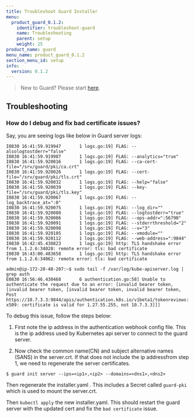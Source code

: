 ```yaml
---
title: Troubleshoot Guard Installer
menu:
  product_guard_0.1.2:
    identifier: troubleshoot-guard
    name: Troubleshooting
    parent: setup
    weight: 25
product_name: guard
menu_name: product_guard_0.1.2
section_menu_id: setup
info:
  version: 0.1.2
---
```


> New to Guard? Please start [here](/products/guard/0.1.2/concepts).

## Troubleshooting

### How do I debug and fix bad certificate issues?

Say, you are seeing logs like below in Guard server logs:

```
I0830 16:41:59.919947       1 logs.go:19] FLAG: --alsologtostderr="false"
I0830 16:41:59.919987       1 logs.go:19] FLAG: --analytics="true"
I0830 16:41:59.920016       1 logs.go:19] FLAG: --ca-cert-file="/srv/guard/pki/ca.crt"
I0830 16:41:59.920026       1 logs.go:19] FLAG: --cert-file="/srv/guard/pki/tls.crt"
I0830 16:41:59.920032       1 logs.go:19] FLAG: --help="false"
I0830 16:41:59.920039       1 logs.go:19] FLAG: --key-file="/srv/guard/pki/tls.key"
I0830 16:41:59.920067       1 logs.go:19] FLAG: --log_backtrace_at=":0"
I0830 16:41:59.920075       1 logs.go:19] FLAG: --log_dir=""
I0830 16:41:59.920080       1 logs.go:19] FLAG: --logtostderr="true"
I0830 16:41:59.920086       1 logs.go:19] FLAG: --ops-addr=":56790"
I0830 16:41:59.920091       1 logs.go:19] FLAG: --stderrthreshold="2"
I0830 16:41:59.920098       1 logs.go:19] FLAG: --v="3"
I0830 16:41:59.920105       1 logs.go:19] FLAG: --vmodule=""
I0830 16:41:59.920112       1 logs.go:19] FLAG: --web-address=":9844"
I0830 16:42:45.430823       1 logs.go:19] http: TLS handshake error from 1.1.2.6:34028: remote error: tls: bad certificate
I0830 16:43:00.483658       1 logs.go:19] http: TLS handshake error from 1.1.2.6:34062: remote error: tls: bad certificate
```

```
admin@ip-172-20-48-207:~$ sudo tail -f /var/log/kube-apiserver.log | grep auth
E0830 16:56:46.430468       6 authentication.go:58] Unable to authenticate the request due to an error: [invalid bearer token, [invalid bearer token, [invalid bearer token, invalid bearer token, Post https://10.7.3.3:9844/apis/authentication.k8s.io/v1beta1/tokenreviews: x509: certificate is valid for 1.27.55.255, not 10.7.3.3]]]
```

To debug this issue, follow the steps below:

1. First note the ip address in the authentication webhook config file. This is the ip address used by Kubernetes api server to connect to the guard server.

2. Now check the common name(CN) and subject alternative names (SANS) in the server.crt. If that does not include the ip addressfrom step 1, we need to regenerate the server certificates.

```
$ guard init server --ips=<ip1>,<ip2> --domains=<dns1>,<dns2>
```

Then regenerate the installer.yaml . This includes a Secret called `guard-pki` which is used to mount the server.crt.

Then `kubectl apply` the new installer.yaml. This should restart the guard server with the updated cert and fix the `bad certificate` issue.
